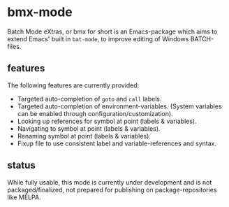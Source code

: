 
# bmx-mode

Batch Mode eXtras, or bmx for short is an Emacs-package which aims to
extend Emacs' built in `bat-mode`, to improve editing of Windows
BATCH-files.

## features

The following features are currently provided:

* Targeted auto-completion of `goto` and `call` labels.
* Targeted auto-completion of environment-variables.
  (System variables can be enabled through configuration/customization).
* Looking up references for symbol at point (labels & variables).
* Navigating to symbol at point (labels & variables).
* Renaming symbol at point (labels & variables).
* Fixup file to use consistent label and variable-references and syntax.

## status

While fully usable, this mode is currently under development and is
not packaged/finalized, not prepared for publishing on
package-repositories like MELPA.

